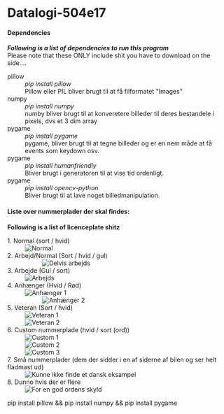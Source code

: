 
# Datalogi-504e17







#### Dependencies
__*Following is a list of dependencies to run this program*__  
Please note that these ONLY include shit you have to download on the side....
<dl>

<dt>pillow</dt>
    <dd><em>pip install pillow</em></dd>
    <dd>Pillow eller PIL bliver brugt til at få filformatet "Images"
<dt>numpy</dt>
    <dd><em>pip install numpy</em></dd>
    <dd>numby bliver brugt til at konveretere billeder til deres bestandele i pixels, dvs et 3 dim array </dd>
<dt>pygame</dt>
    <dd><em>pip install pygame</em></dd>
    <dd>pygame, bliver brugt til at tegne billeder og er en nem måde at få events som keydown osv.</dd>
<dt>pygame</dt>
    <dd><em>pip install humanfriendly</em></dd>
    <dd>Bliver brugt i generatoren til at vise tid ordenligt.</dd>
<dt>pygame</dt>
    <dd><em>pip install opencv-python</em></dd>
    <dd>Bliver brugt til at lave noget billedmanipulation.</dd>




</dl>


#### Liste over nummerplader der skal findes:
__Following is a list of licenceplate shitz__

<dl>
    <dt> 1. Normal (sort / hvid) </dt>
        <dd>
            <img src="http://nummerplade.dk/grafik/nummerplade.png" alt="Normal">
        </dd>
    <dt>2. Arbejd/Normal (Sort / hvid / gul)</dt>
        <dd>
           <img src="http://denstoredanske.dk/@api/deki/files/69609/=EU_serie_75%252c_Papeg%25c3%25b8jeplade.JPG" alt="Delvis arbejds">
        </dd>
    <dt>3. Arbejde (Gul / sort)</dt>
        <dd>
            <img src="http://denstoredanske.dk/@api/deki/files/69605/=EU_serie_66%252c_Varebil.jpg" alt="Arbejds">
        </dd>
    <dt>4. Anhænger (Hvid / Rød)</dt>
        <dd>
            <img src="https://jeanjensen.dk/wp-content/uploads/2013/05/rc-nummerplader-anhaenger-eu-dk-gul.jpg" alt="Anhænger 1">
        </dd>
        <dd>
            <img src="http://www.cykelstart.dk/wp-content/uploads/Atera-Strada-Sport_E-Bike-MTB-1050x700.jpg" alt="Anhænger 2">
        </dd>
    <dt>5. Veteran (Sort / hvid)</dt>
        <dd>
            <img src="https://scontent-sea1-1.cdninstagram.com/t51.2885-15/s480x480/e15/10953659_757105714373130_1689055211_n.jpg?ig_cache_key=OTA3MzMwNzA3NTA0NTIxNDI3.2" alt="Veteran 1">
        </dd>
        <dd>
            <img src="https://scontent-sea1-1.cdninstagram.com/t51.2885-15/s480x480/e15/11008227_1575744106025894_1764920202_n.jpg?ig_cache_key=OTQyMDU0Nzg3NTg2MDQzNzU3.2" alt="Veteran 2">
        </dd>
    <dt>6. Custom nummerplade (hvid / sort (ord))</dt>
        <dd>
            <img src="https://scontent-sea1-1.cdninstagram.com/t51.2885-15/s750x750/sh0.08/e35/15338315_100140193818741_8252636666917814272_n.jpg?ig_cache_key=MTQwNTM0NzY1MjUzOTA1NzMzNg%3D%3D.2&se=6" alt="Custom 1")
        </dd>
        <dd>
            <img src="https://scontent-sea1-1.cdninstagram.com/t51.2885-15/s480x480/e15/10919090_1392264544407690_1759221181_n.jpg?ig_cache_key=ODkwNTA5MjgwMjU0NDM3OTg5.2" alt="Custom 2">
        </dd>
        <dd>
            <img src="http://ekstrabladet.dk/migration_catalog/article3947002.ece/IMAGE_ALTERNATES/relationBig_910/LED_4x2" alt="Custom 3">
        </dd>
    <dt>7. Små nummerplader (dem der sidder i en af siderne af bilen og ser helt fladmast ud)</dt>
        <dd>
            <img src="https://upload.wikimedia.org/wikipedia/commons/1/18/Kfz-Kennzeichen_THW.jpg" alt="Kunne ikke finde et dansk eksampel">
        </dd>
    <dt>8. Dunno hvis der er flere</dt>
        <dd>
            <img src="https://www.denfri.dk/wp-content/uploads/2012/09/bombe-i-en-turban1-585x731.jpg" alt="For en god ordens skyld">
        </dd>

pip install pillow && pip install numpy && pip install pygame